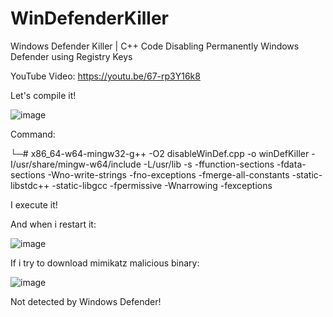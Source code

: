 # WinDefenderKiller
Windows Defender Killer | C++ Code Disabling Permanently Windows Defender using Registry Keys

YouTube Video:
https://youtu.be/67-rp3Y16k8

Let's compile it!

![image](https://github.com/S12cybersecurity/WinDefenderKiller/assets/79543461/7e4f97e5-0d6e-4662-9935-2b61f5fc4a32)

Command:

└─# x86_64-w64-mingw32-g++ -O2 disableWinDef.cpp -o winDefKiller -I/usr/share/mingw-w64/include -L/usr/lib -s -ffunction-sections -fdata-sections -Wno-write-strings -fno-exceptions -fmerge-all-constants -static-libstdc++ -static-libgcc -fpermissive -Wnarrowing -fexceptions

I execute it!

And when i restart it:

![image](https://github.com/S12cybersecurity/WinDefenderKiller/assets/79543461/2c410420-9ca4-4484-b0f1-cf547dfe1f7b)

If i try to download mimikatz malicious binary:

![image](https://github.com/S12cybersecurity/WinDefenderKiller/assets/79543461/2f5e78b0-33f0-4012-a1d8-84ae8e26b6e7)

Not detected by Windows Defender!
